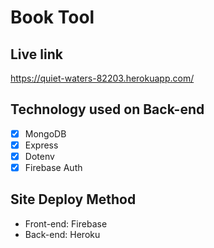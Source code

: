 # Book Tool
## Live link
   https://quiet-waters-82203.herokuapp.com/

   
## Technology used on Back-end 
 - [x] MongoDB 
 - [x] Express
 - [x] Dotenv
 - [x] Firebase Auth

## Site Deploy Method
* Front-end: Firebase
* Back-end: Heroku